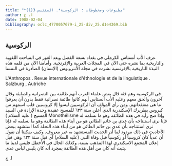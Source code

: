 ```yaml
---
title: "*مطبوعات ومخطوطات : الركوسية*. المقتبس 3(1)"
author: ا. ج
date: 1908-02-04
bibliography: oclc_4770057679-i_25-div_25.d1e4369.bib
---
```




##  الركوسية 


 عرف الأب أنستاس الكرملي في بغداد بسعة الفضل وبعد الغور في المباحث اللغوية   والتاريخية بما نشره حتى الآن في المجلات العربية والإفرنجية. وأمامنا الآن من قلمه هذه النبذة التاريخية بالإفرنسية نشرت في مجلة الأنتروبوس (الإنسان) الصادرة في النمسا 

 L'Anthropos  .  Revue internationale d'éthnologie et de la linguistique  .   Salzburg  ,  Autriche 
 
 في الركوسية وهم فئة قال بعض علماء العرب أنهم طائفة بين النصرانية والصابئة وقال آخرون والحق معهم وعليه الأب أنستاس أنهم كانوا طائفة نصرانية فقط بدون أن يعرفوا ما هي معتقداتهم. ومن رأي المؤلف أن الركوسيين ليسوا إلا كروسيين قلب اسمهم من كبروس بطريرك الإسكندرية الذي أعلن سنة  ٦٣٣  للمسيح عقيدة وحدة الإرادة في السيد المسيح ( عليه السلام ) Monothélisme  وإذا صح رأيه في هذه الطائفة وهو ما نسلمه له فإنا نرى استنتاجه بأن عدي بن حاتم الطائي هو من أبناء هذه الطائفة وهو ما نسلمه له فإنا نرى استنتاجه بأن عدي بن حاتم الطائي هو من أبناء هذه النحلة كما استشهد ببعض الأحاديث في ذلك مردود لما أن الحديث المستشهد به غير معروف. وكيف يمكننا أن نقول أن عدياً كان كروسياً أو ركوسياً قبل وفاة النبي (عليه السلام) أي قبل سنة  ٦٣٢  وهي قبل إعلان المجمع الاسكندري لهذا المذهب بسنة. وكذلك الحال في الأخطل فليس لدينا ما يثبت أنه كان من أهل هذه الطائفة بمجرد أنه كان يلبس لباس عدي. 

 ا. ج 
